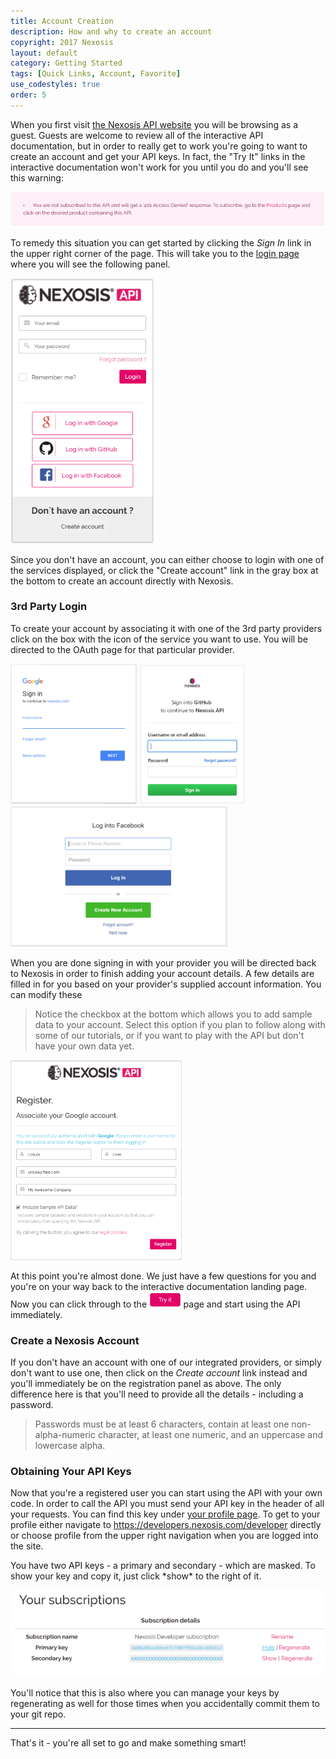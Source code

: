 ```yaml
---
title: Account Creation
description: How and why to create an account
copyright: 2017 Nexosis 
layout: default
category: Getting Started
tags: [Quick Links, Account, Favorite]
use_codestyles: true
order: 5
---
```


When you first visit [the Nexosis API website](https://developers.nexosis.com) you will be browsing as a guest. Guests are welcome to review all of the interactive API documentation, but in order to really get to work you're going to want to create an account and get your API keys. In fact, the "Try It" links in the interactive documentation won't work for you until you do and you'll see this warning:

![anonymous user warning](../assets/img/interactive_anonymous.png)

To remedy this situation you can get started by clicking the *Sign In* link in the upper right corner of the page. This will take you to the [login page](https://account.nexosis.com/account/login) where you will see the following panel. 

<img alt="account login" src="../assets/img/account_login.png" height="425"/>

Since you don't have an account, you can either choose to login with one of the services displayed, or click the "Create account" link in the gray box at the bottom to create an account directly with Nexosis.

### 3rd Party Login

To create your account by associating it with one of the 3rd party providers click on the box with the icon of the service you want to use. You will be directed to the OAuth page for that particular provider.

<div>
<img alt="account login" src="../assets/img/google_oauth_small.png" height="225"/>
<img alt="account login" src="../assets/img/github_oauth_small.png" height="225"/>
<img alt="account login" src="../assets/img/facebook_oauth_small.png" height="225"/>
</div>

When you are done signing in with your provider you will be directed back to Nexosis in order to finish adding your account details. A few details are filled in for you based on your provider's supplied account information. You can modify these 
>Notice the checkbox at the bottom which allows you to add sample data to your account. Select this option if you plan to follow along with some of our tutorials, or if you want to play with the API but don't have your own data yet.

<img alt="finish oauth signup" src="../assets/img/oauth_complete_signup.png" height="320"/>

At this point you're almost done. We just have a few questions for you and you're on your way back to the interactive documentation landing page. Now you can click through to the <img src="../assets/img/tryit.png" height="25" style="margin:0;" /> page and start using the API immediately.

### Create a Nexosis Account

If you don't have an account with one of our integrated providers, or simply don't want to use one, then click on the *Create account* link instead and you'll immediately be on the registration panel as above. The only difference here is that you'll need to provide all the details - including a password.
> Passwords must be at least 6 characters, contain at least one non-alpha-numeric character, at least one numeric, and an uppercase and lowercase alpha.

### Obtaining Your API Keys

Now that you're a registered user you can start using the API with your own code. In order to call the API you must send your API key in the header of all your requests. You can find this key under [your profile page](https://developers.nexosis.com/developer). To get to your profile either navigate to https://developers.nexosis.com/developer directly or choose profile from the upper right navigation when you are logged into the site.

<p>
You have two API keys - a primary and secondary - which are masked. To show your key and copy it, just click *show* to the right of it.
</p>

<img src="../assets/img/api_keys.png" alt="obtain api keys"/>

You'll notice that this is also where you can manage your keys by regenerating as well for those times when you accidentally commit them to your git repo.

------

That's it - you're all set to go and make something smart!
